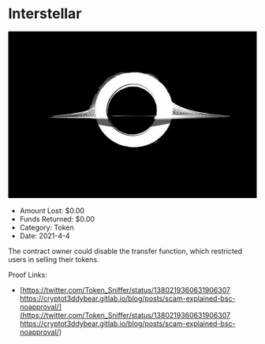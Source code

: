 # Interstellar
![Interstellar](/rektimages/Interstellar.png)
- Amount Lost: $0.00
- Funds Returned: $0.00
- Category: Token
- Date: 2021-4-4

The contract owner could disable the transfer function, which restricted users in selling their tokens.


Proof Links:
- [https://twitter.com/Token_Sniffer/status/1380219360631906307 https://cryptot3ddybear.gitlab.io/blog/posts/scam-explained-bsc-noapproval/](https://twitter.com/Token_Sniffer/status/1380219360631906307 https://cryptot3ddybear.gitlab.io/blog/posts/scam-explained-bsc-noapproval/)


